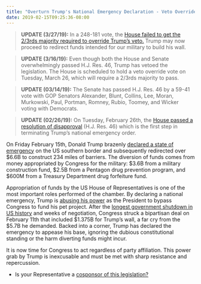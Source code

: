 ```yaml
---
title: "Overturn Trump's National Emergency Declaration - Veto Override Vote Tues - Failed"
date: 2019-02-15T09:25:36-08:00
---
```

>**UPDATE (3/27/19):** In a 248-181 vote, the [House failed to get the 2/3rds majority required to override Trump’s veto.](https://www.axios.com/trump-national-emergency-house-veto-overrride-fails-108c1418-78e0-4d8d-9e4a-4c3c9dfb9fd2.html?utm_source=twitter&utm_medium=social&utm_campaign=organic&utm_content=1100) Trump may now proceed to redirect funds intended for our military to build his wall.

>**UPDATE (3/16/19):** Even though both the House and Senate overwhelmingly passed H.J. Res. 46, Trump has vetoed the legislation. The House is scheduled to hold a veto override vote on Tuesday, March 26, which will require a 2/3rds majority to pass. 

>**UPDATE (03/14/19):** The Senate has passed H.J. Res. 46 by a 59-41 vote with GOP Senators Alexander, Blunt, Collins, Lee, Moran, Murkowski, Paul, Portman, Romney, Rubio, Toomey, and  Wicker voting with Democrats. 

>**UPDATE (02/26/19):** On Tuesday, February 26th, the [House passed a resolution of disapproval](https://www.washingtonpost.com/powerpost/house-sponsor-of-resolution-to-nix-emergency-declaration-acknowledges-uphill-battle-on-overriding-expected-trump-veto/2019/02/26/22104532-39d2-11e9-aaae-69364b2ed137_story.html?utm_term=.ad7d16761e88) (H.J. Res. 46) which is the first step in terminating Trump’s national emergency order. 

On Friday February 15th, Donald Trump brazenly [declared a state of emergency](https://www.politico.com/story/2019/02/15/trump-national-emergency-border-wall-1170988) on the US southern border and subsequently redirected over $6.6B to construct 234 miles of barriers. The diversion of funds comes from money appropriated by Congress for the military: $3.6B from a military construction fund, $2.5B from a Pentagon drug prevention program, and $600M from a Treasury Department drug forfeiture fund. 

Appropriation of funds by the US House of Representatives is one of the most important roles performed of the chamber. By declaring a national emergency, Trump is [abusing his power](https://www.nbcnews.com/politics/congress/dangerous-abuse-lawless-bipartisan-attack-trump-national-emergency-declaration-n971826) as the President to bypass Congress to fund his pet project.  After the [longest government shutdown in US history](https://www.cbsnews.com/news/what-is-the-longest-government-shutdown-every-government-shutdown-and-how-long-they-lasted/) and weeks of negotiation, Congress struck a bipartisan deal on February 11th that included $1.375B for Trump’s wall, a far cry from the $5.7B he demanded. Backed into a corner, Trump has declared the emergency to appease his base, ignoring the dubious constitutional standing or the harm diverting funds might incur. 

It is now time for Congress to act regardless of party affiliation. This power grab by Trump is inexcusable and must be met with sharp resistance and repercussion.  

- Is your Representative a [cosponsor of this legislation?](https://www.congress.gov/bill/116th-congress/house-joint-resolution/46/cosponsors?q=%7B%22search%22%3A%5B%22H.J.+Resolution+46%22%5D%7D&r=1&s=1)
